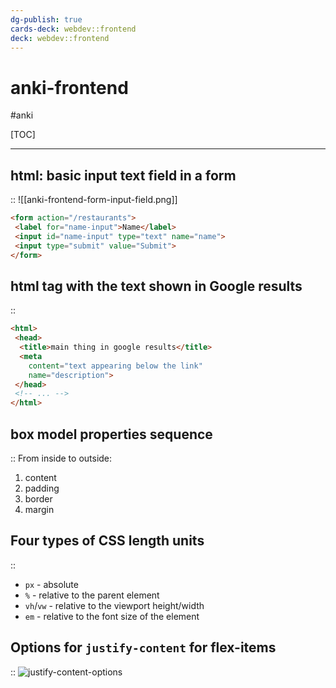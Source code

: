 ```yaml
---
dg-publish: true
cards-deck: webdev::frontend
deck: webdev::frontend
---
```

# anki-frontend

#anki

[TOC]

---

<!-- basicblock-start oid="ObssOinCxWD1REOIvOdP0w2G" -->
## html: basic input text field in a form
::
![[anki-frontend-form-input-field.png]]
```html
<form action="/restaurants">
 <label for="name-input">Name</label>
 <input id="name-input" type="text" name="name">
 <input type="submit" value="Submit">
</form>
```
<!-- basicblock-end -->


<!-- basicblock-start oid="ObsqI5i6Q4Ee9bl1f74LbBxD" -->
## html tag with the text shown in Google results
::
```html
<html>
 <head>
  <title>main thing in google results</title>
  <meta
    content="text appearing below the link"
    name="description">
 </head>
 <!-- ... -->
</html>
```
<!-- basicblock-end -->


<!-- basicblock-start oid="ObszTuAPYmZkGmLcFTcOyNgS" -->
## box model properties sequence
::
From inside to outside:

1. content
2. padding
3. border
4. margin
<!-- basicblock-end -->


<!-- basicblock-start oid="ObsjVkANSmhyTnn0rKW2EYat" -->
## Four types of CSS length units
::
- `px` - absolute
- `%` - relative to the parent element
- `vh`/`vw` - relative to the viewport height/width
- `em` - relative to the font size of the element
<!-- basicblock-end -->

<!-- basicblock-start oid="ObsMB508m2FcU4BZ5E6n1uBZ" -->
## Options for `justify-content` for flex-items
::
![justify-content-options](flexbox-justify-content-options.png)
<!-- basicblock-end -->



